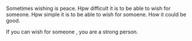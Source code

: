 Sometimes wishing is peace.
Hpw difficult it is to be able to wish for someone. 
Hpw simple it is to be able to wish for somoene. 
How it could be good. 


If you can wish for someone , you are a strong person. 
